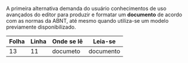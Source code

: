 A primeira alternativa demanda do usuário conhecimentos de uso avançados do editor para produzir e formatar um **documento** de acordo com as normas da ABNT, até mesmo quando utiliza-se um modelo previamente disponibilizado. 

Folha| Linha| Onde se lê     | Leia-se
-----|------|----------------|----------------
13   |11    |documeto        | documento

